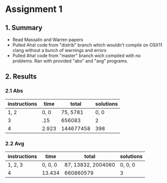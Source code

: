 # Assignment 1

## 1. Summary
* Read Massalin and Warren papers
* Pulled Aha! code from "distrib" branch which wouldn't compile on OSX11 clang without a bunch of warnings and errors
* Pulled Aha! code from "master" branch wich compiled with no problems. Ran with provided "abs" and "avg" programs.

## 2. Results

### 2.1 Abs
| instructions | time  | total     | solutions |
|--------------|-------|-----------|-----------|
| 1, 2         | 0, 0  | 75, 5781  | 0, 0      |
| 3            | .15   | 656083    | 2         |
| 4            | 2.923 | 144677458 | 398       |

### 2.2 Avg
| instructions | time    | total              | solutions |
|--------------|---------|--------------------|-----------|
| 1, 2, 3      | 0, 0, 0 | 87, 13832, 2004060 | 0, 0, 0   |
| 4            | 13.434  | 660860579          | 3         |